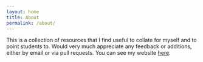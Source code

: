 ```yaml
---
layout: home
title: About
permalink: /about/
---
```


This is a collection of resources that I find useful to collate for myself and to point students to.
Would very much appreciate any feedback or additions, either by email or via pull requests.
You can see my website [here](http://www.benfulcher.com).

<!-- This is the base Jekyll theme. You can find out more info about customizing your Jekyll theme, as well as basic Jekyll usage documentation at [jekyllrb.com](https://jekyllrb.com/)

You can find the source code for Minima at GitHub:
[jekyll][jekyll-organization] /
[minima](https://github.com/jekyll/minima)

You can find the source code for Jekyll at GitHub:
[jekyll][jekyll-organization] /
[jekyll](https://github.com/jekyll/jekyll)


[jekyll-organization]: https://github.com/jekyll -->
